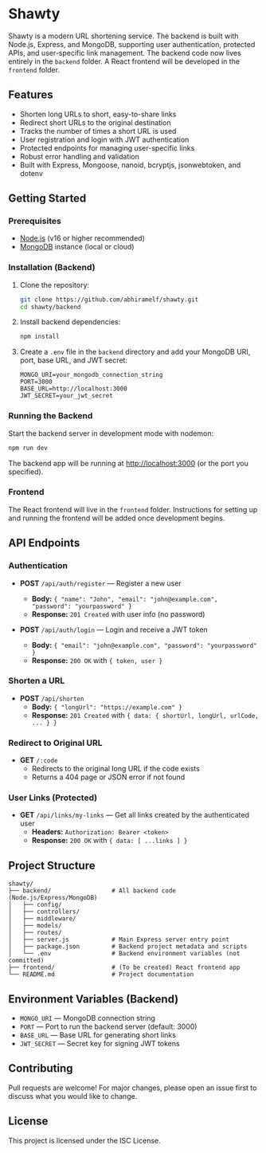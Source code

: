 
# Shawty

Shawty is a modern URL shortening service. The backend is built with Node.js, Express, and MongoDB, supporting user authentication, protected APIs, and user-specific link management. The backend code now lives entirely in the `backend` folder. A React frontend will be developed in the `frontend` folder.

## Features

- Shorten long URLs to short, easy-to-share links
- Redirect short URLs to the original destination
- Tracks the number of times a short URL is used
- User registration and login with JWT authentication
- Protected endpoints for managing user-specific links
- Robust error handling and validation
- Built with Express, Mongoose, nanoid, bcryptjs, jsonwebtoken, and dotenv

## Getting Started

### Prerequisites

- [Node.js](https://nodejs.org/) (v16 or higher recommended)
- [MongoDB](https://www.mongodb.com/) instance (local or cloud)

### Installation (Backend)

1. Clone the repository:

   ```bash
   git clone https://github.com/abhiramelf/shawty.git
   cd shawty/backend
   ```

2. Install backend dependencies:

   ```bash
   npm install
   ```

3. Create a `.env` file in the `backend` directory and add your MongoDB URI, port, base URL, and JWT secret:

   ```env
   MONGO_URI=your_mongodb_connection_string
   PORT=3000
   BASE_URL=http://localhost:3000
   JWT_SECRET=your_jwt_secret
   ```

### Running the Backend

Start the backend server in development mode with nodemon:

```bash
npm run dev
```

The backend app will be running at [http://localhost:3000](http://localhost:3000) (or the port you specified).

### Frontend

The React frontend will live in the `frontend` folder. Instructions for setting up and running the frontend will be added once development begins.

## API Endpoints

### Authentication

- **POST** `/api/auth/register` — Register a new user
  - **Body:** `{ "name": "John", "email": "john@example.com", "password": "yourpassword" }`
  - **Response:** `201 Created` with user info (no password)

- **POST** `/api/auth/login` — Login and receive a JWT token
  - **Body:** `{ "email": "john@example.com", "password": "yourpassword" }`
  - **Response:** `200 OK` with `{ token, user }`

### Shorten a URL

- **POST** `/api/shorten`
  - **Body:** `{ "longUrl": "https://example.com" }`
  - **Response:** `201 Created` with `{ data: { shortUrl, longUrl, urlCode, ... } }`

### Redirect to Original URL

- **GET** `/:code`
  - Redirects to the original long URL if the code exists
  - Returns a 404 page or JSON error if not found

### User Links (Protected)

- **GET** `/api/links/my-links` — Get all links created by the authenticated user
  - **Headers:** `Authorization: Bearer <token>`
  - **Response:** `200 OK` with `{ data: [ ...links ] }`

## Project Structure

```text
shawty/
├── backend/                 # All backend code (Node.js/Express/MongoDB)
│   ├── config/
│   ├── controllers/
│   ├── middleware/
│   ├── models/
│   ├── routes/
│   ├── server.js            # Main Express server entry point
│   ├── package.json         # Backend project metadata and scripts
│   └── .env                 # Backend environment variables (not committed)
├── frontend/                # (To be created) React frontend app
└── README.md                # Project documentation
```

## Environment Variables (Backend)

- `MONGO_URI` — MongoDB connection string
- `PORT` — Port to run the backend server (default: 3000)
- `BASE_URL` — Base URL for generating short links
- `JWT_SECRET` — Secret key for signing JWT tokens

## Contributing

Pull requests are welcome! For major changes, please open an issue first to discuss what you would like to change.

## License

This project is licensed under the ISC License.
